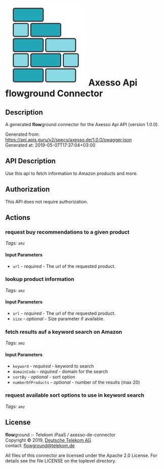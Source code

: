 # ![LOGO](logo.png) Axesso Api **flow**ground Connector

## Description

A generated **flow**ground connector for the Axesso Api API (version 1.0.0).

Generated from: https://api.apis.guru/v2/specs/axesso.de/1.0.0/swagger.json<br/>
Generated at: 2019-05-07T17:37:04+03:00

## API Description

Use this api to fetch information to Amazon products and more.

## Authorization

This API does not require authorization.

## Actions

### request buy recommendations to a given product

*Tags:* `amz`

#### Input Parameters
* `url` - _required_ - The url of the requested product.

### lookup product information

*Tags:* `amz`

#### Input Parameters
* `url` - _required_ - The url of the requested product.
* `size` - _optional_ - Size parameter if available.

### fetch results auf a keyword search on Amazon

*Tags:* `amz`

#### Input Parameters
* `keyword` - _required_ - keyword to search
* `domainCode` - _required_ - domain for the search
* `sortBy` - _optional_ - sort option
* `numberOfProducts` - _optional_ - number of the results (max 20)

### request available sort options to use in keyword search

*Tags:* `amz`

## License

**flow**ground :- Telekom iPaaS / axesso-de-connector<br/>
Copyright © 2019, [Deutsche Telekom AG](https://www.telekom.de)<br/>
contact: flowground@telekom.de

All files of this connector are licensed under the Apache 2.0 License. For details
see the file LICENSE on the toplevel directory.
